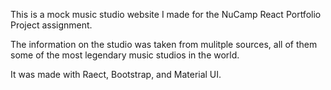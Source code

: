 This is a mock music studio website I made for the NuCamp React Portfolio Project assignment.

The information on the studio was taken from mulitple sources, all of them some of the most legendary music studios in the world.

It was made with Raect, Bootstrap, and Material UI.
